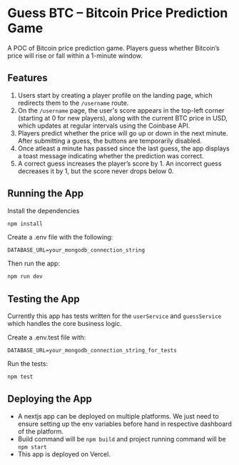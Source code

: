 # Guess BTC – Bitcoin Price Prediction Game

A POC of Bitcoin price prediction game. Players guess whether Bitcoin’s price will rise or fall within a 1-minute window.

## Features

1. Users start by creating a player profile on the landing page, which redirects them to the `/username` route.
2. On the `/username` page, the user's score appears in the top-left corner (starting at 0 for new players), along with the current BTC price in USD, which updates at regular intervals using the Coinbase API.
3. Players predict whether the price will go up or down in the next minute. After submitting a guess, the buttons are temporarily disabled.
4. Once atleast a minute has passed since the last guess, the app displays a toast message indicating whether the prediction was correct.
5. A correct guess increases the player’s score by 1. An incorrect guess decreases it by 1, but the score never drops below 0.

## Running the App

Install the dependencies

```bash
npm install
```

Create a .env file with the following:

```env
DATABASE_URL=your_mongodb_connection_string
```

Then run the app:

```bash
npm run dev
```

## Testing the App
Currently this app has tests written for the `userService` and `guessService` which handles the core business logic.

Create a .env.test file with:
```env
DATABASE_URL=your_mongodb_connection_string_for_tests
```

Run the tests:
```bash
npm test
```

## Deploying the App
- A nextjs app can be deployed on multiple platforms. We just need to ensure setting up the env variables before hand in respective dashboard of the platform. 
- Build command will be `npm build` and project running command will be `npm start`
- This app is deployed on Vercel.